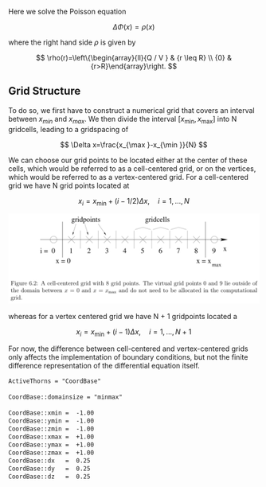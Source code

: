 Here we solve the Poisson equation

$$
\Delta \Phi(x)=\rho(x)
$$

where the right hand side $\rho$ is given by

$$
\rho(r)=\left\{\begin{array}{ll}{Q / V } & {r \leq R} \\ {0} & {r>R}\end{array}\right.
$$

## Grid Structure

To do so, we first have to construct a numerical grid that covers an interval between $x_{min}$ and $x_{max}$. We then divide the interval $\left[x_{\min }, x_{\max }\right]$ into N gridcells, leading to a gridspacing of

$$
\Delta x=\frac{x_{\max }-x_{\min }}{N}
$$

We can choose our grid points to be located either at the center of these cells, which would be referred to as a cell-centered grid, or on the vertices, which would be referred to as a vertex-centered grid. For a cell-centered grid we have N grid points located at

$$
x_{i}=x_{\min }+(i-1 / 2) \Delta x, \quad i=1, \ldots, N
$$

![-w1252](media/15516017095776.jpg)

whereas for a vertex centered grid we have N + 1 gridpoints located a

$$
x_{i}=x_{\min }+(i-1) \Delta x, \quad i=1, \ldots, N+1
$$

For now, the difference between cell-centered and vertex-centered grids only affects the implementation of boundary conditions, but not the finite difference representation of the differential equation itself.

```
ActiveThorns = "CoordBase"

CoordBase::domainsize = "minmax"

CoordBase::xmin =  -1.00
CoordBase::ymin =  -1.00
CoordBase::zmin =  -1.00
CoordBase::xmax =  +1.00
CoordBase::ymax =  +1.00
CoordBase::zmax =  +1.00
CoordBase::dx   =  0.25
CoordBase::dy   =  0.25
CoordBase::dz   =  0.25
```
